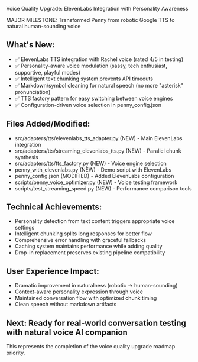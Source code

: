 Voice Quality Upgrade: ElevenLabs Integration with Personality Awareness

MAJOR MILESTONE: Transformed Penny from robotic Google TTS to natural human-sounding voice

## What's New:
- ✅ ElevenLabs TTS integration with Rachel voice (rated 4/5 in testing)
- ✅ Personality-aware voice modulation (sassy, tech enthusiast, supportive, playful modes)
- ✅ Intelligent text chunking system prevents API timeouts
- ✅ Markdown/symbol cleaning for natural speech (no more "asterisk" pronunciation)
- ✅ TTS factory pattern for easy switching between voice engines
- ✅ Configuration-driven voice selection in penny_config.json

## Files Added/Modified:
- src/adapters/tts/elevenlabs_tts_adapter.py (NEW) - Main ElevenLabs integration
- src/adapters/tts/streaming_elevenlabs_tts.py (NEW) - Parallel chunk synthesis
- src/adapters/tts/tts_factory.py (NEW) - Voice engine selection
- penny_with_elevenlabs.py (NEW) - Demo script with ElevenLabs
- penny_config.json (MODIFIED) - Added ElevenLabs configuration
- scripts/penny_voice_optimizer.py (NEW) - Voice testing framework
- scripts/test_streaming_speed.py (NEW) - Performance comparison tools

## Technical Achievements:
- Personality detection from text content triggers appropriate voice settings
- Intelligent chunking splits long responses for better flow
- Comprehensive error handling with graceful fallbacks
- Caching system maintains performance while adding quality
- Drop-in replacement preserves existing pipeline compatibility

## User Experience Impact:
- Dramatic improvement in naturalness (robotic → human-sounding)
- Context-aware personality expression through voice
- Maintained conversation flow with optimized chunk timing
- Clean speech without markdown artifacts

## Next: Ready for real-world conversation testing with natural voice AI companion

This represents the completion of the voice quality upgrade roadmap priority.
